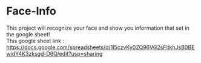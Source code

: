 # Face-Info

This project will recognize your face and show you information that set in the google sheet!<br />
This google sheet link : https://docs.google.com/spreadsheets/d/1I5czvKy0ZQ96VG2sFltkhJsB0BEwidY4K3zksgd-D6Q/edit?usp=sharing
